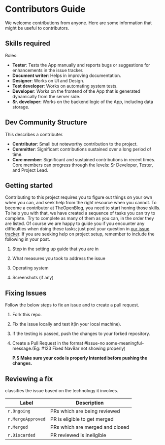 # **Contributors Guide**

We welcome contributions from anyone. Here are some information that might be useful to contributors.

## Skills required
Roles:

*   **Tester**: Tests the App manually and reports bugs or suggestions for enhancements in the issue tracker.
*   **Document writer**: Helps in improving documentation.
*   **Designer**: Works on UI and Design.
*   **Test developer**: Works on automating system tests.
*   **Developer**: Works on the frontend of the App that is generated dynamically from the server side.
*   **Sr. developer**: Works on the backend logic of the App, including data storage.

## Dev Community Structure
This describes a contributer.

*   **Contributor**: Small but noteworthy contribution to the project.
*   **Committer**: Significant contributions sustained over a long period of time.
*   **Core member**: Significant and sustained contributions in recent times. Core members can progress through the levels: Sr Developer, Tester, and Project Lead.

## Getting started

Contributing to this project requires you to figure out things on your own when you can, and seek help from the right resource when you cannot. To become a contributor at TheOpenBlog, you need to start honing those skills. To help you with that, we have created a sequence of tasks you can try to complete.  Try to complete as many of them as you can, in the order they are listed. Of course we are happy to guide you if you encounter any difficulties when doing these tasks; just post your question in [our issue tracker](https://github.com/TheOpenBlog/TheOpenBlog/issues). If you are seeking help on project setup, remember to include the following in your post.

1. Step in the setting up guide that you are in

2. What measures you took to address the issue

3. Operating system

4. Screenshots (if any)

## Fixing Issues

Follow the below steps to fix an issue and to create a pull request.

1. Fork this repo.

2. Fix the issue locally and test it(in your local machine).

3. If the testing is passed, push the changes to your forked repository.

4. Create a Pull Request in the format #issue-no some-meaningful-message.(Eg: #123 Fixed NavBar not showing properly)

    **P.S Make sure your code is properly Intented before pushing the changes.**

## **Reviewing a fix**
classifies the issue based on the technology it involves.

|Label             | Description                                                      
|------------------|--------------------------------
|`r.Ongoing`       |PRs which are being reviewed                     
|`r.MergeApproved` |PR is eligible to get merged                
|`r.Merged`        | PRs which are merged and closed                  
|`r.Discarded`     |PR reviewed is ineligible                     


